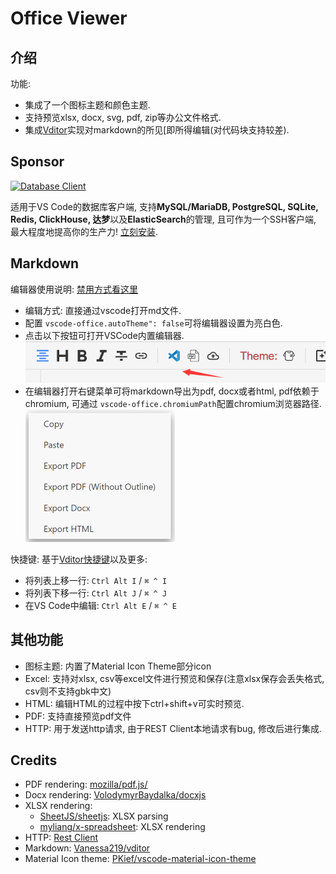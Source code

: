 # Office Viewer

## 介绍

功能:

- 集成了一个图标主题和颜色主题.
- 支持预览xlsx, docx, svg, pdf, zip等办公文件格式.
- 集成[Vditor](https://github.com/Vanessa219/vditor)实现对markdown的所见[即所得编辑(对代码块支持较差).

## Sponsor

[![Database Client](https://database-client.com/text_logo2paypal.png)](https://marketplace.visualstudio.com/items?itemName=cweijan.vscode-database-client2)

适用于VS Code的数据库客户端, 支持**MySQL/MariaDB, PostgreSQL, SQLite, Redis, ClickHouse, 达梦**以及**ElasticSearch**的管理, 且可作为一个SSH客户端, 最大程度地提高你的生产力! [立刻安装](https://marketplace.visualstudio.com/items?itemName=cweijan.vscode-database-client2).

## Markdown

编辑器使用说明: [禁用方式看这里](https://github.com/cweijan/vscode-office?tab=readme-ov-file#markdown)

- 编辑方式: 直接通过vscode打开md文件.
- 配置 `vscode-office.autoTheme": false`可将编辑器设置为亮白色.
- 点击以下按钮可打开VSCode内置编辑器.
  ![img](image/README-CN/1640579182342.png)
- 在编辑器打开右键菜单可将markdown导出为pdf, docx或者html, pdf依赖于chromium, 可通过 `vscode-office.chromiumPath`配置chromium浏览器路径.
  ![1685418034035](image/README-CN/1685418034035.png)

快捷键: 基于[Vditor快捷键](https://ld246.com/article/1582778815353)以及更多:

- 将列表上移一行: `Ctrl Alt I` / `⌘ ^ I`
- 将列表下移一行: `Ctrl Alt J` / `⌘ ^ J`
- 在VS Code中编辑: `Ctrl Alt E` / `⌘ ^ E`

## 其他功能

- 图标主题: 内置了Material Icon Theme部分icon
- Excel: 支持对xlsx, csv等excel文件进行预览和保存(注意xlsx保存会丢失格式, csv则不支持gbk中文)
- HTML: 编辑HTML的过程中按下ctrl+shift+v可实时预览.
- PDF: 支持直接预览pdf文件
- HTTP: 用于发送http请求, 由于REST Client本地请求有bug, 修改后进行集成.

## Credits

- PDF rendering: [mozilla/pdf.js/](https://github.com/mozilla/pdf.js/)
- Docx rendering: [VolodymyrBaydalka/docxjs](https://github.com/VolodymyrBaydalka/docxjs)
- XLSX rendering:
  - [SheetJS/sheetjs](https://github.com/SheetJS/sheetjs): XLSX parsing
  - [myliang/x-spreadsheet](https://github.com/myliang/x-spreadsheet): XLSX rendering
- HTTP: [Rest  Client](https://github.com/Huachao/vscode-restclient)
- Markdown: [Vanessa219/vditor](https://github.com/Vanessa219/vditor)
- Material Icon theme: [PKief/vscode-material-icon-theme](https://github.com/PKief/vscode-material-icon-theme)
